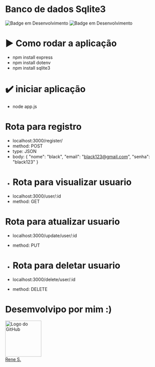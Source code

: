 # Banco de dados Sqlite3
![Badge em Desenvolvimento](http://img.shields.io/static/v1?label=NODE.JS&message=FRAMEWORK&color=blue&style=for-the-badge)
![Badge em Desenvolvimento](http://img.shields.io/static/v1?label=STATUS&message=CONCLUIDO&color=GREEN&style=for-the-badge)

# ▶️ Como rodar a aplicação 
- npm install express
- npm install dotenv
- npm install sqlite3

# ✔️ iniciar aplicação 
- node app.js

# Rota para registro
- localhost:3000/register/
- method: POST
- type: JSON
- body: {
	"nome": "black",
	"email": "black123@gmail.com",
	"senha": "black123"
}
- # Rota para visualizar usuario
- localhost:3000/user/:id
- method: GET

# Rota para atualizar usuario
- localhost:3000/update/user/:id
- method: PUT

- # Rota para deletar usuario
- localhost:3000/delete/user/:id
- method: DELETE
# Desemvolvipo por mim :)
<img src="https://github.com/BlackPoowerDev/sqlite3-node.js/assets/116099170/538626e6-7b61-471f-be1f-7ec6c5b610bb" width="115" alt="Logo do GitHub"><br><a href="https://github.com/BlackPoowerDev/">Rene S.</a>
